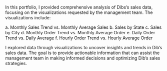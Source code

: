 In this portfolio, I provided comprehensive analysis of Dibs’s sales data, focusing on the visualizations requested by the management team. The visualizations include:

a.	Monthly Sales Trend vs. Monthly Average Sales
b.	Sales by State
c.	Sales by City
d.	Monthly Order Trend vs. Monthly Average Order
e.	Daily Order Trend vs. Daily Average
f.	Hourly Order Trend vs. Hourly Average Order

I explored data through visualizations to uncover insights and trends in Dib’s sales data. The goal is to provide actionable information that can assist the management team in making informed decisions and optimizing Dib’s sales strategies. 
